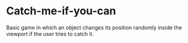# Catch-me-if-you-can
Basic game in which an object changes its position randomly inside the viewport if the user tries to catch it.
